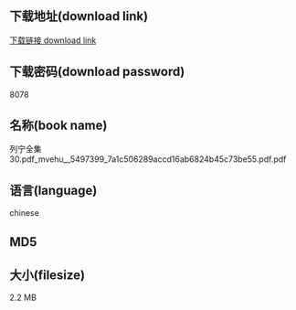 ## 下载地址(download link)
[下载链接 download link](https://tutu365.netlify.app/?s=%E5%88%97%E5%AE%81%E5%85%A8%E9%9B%8630.pdf_mvehu__5497399_7a1c506289accd16ab6824b45c73be55.pdf)

## 下载密码(download password)
8078

## 名称(book name)
列宁全集30.pdf_mvehu__5497399_7a1c506289accd16ab6824b45c73be55.pdf.pdf

## 语言(language)
chinese

## MD5


## 大小(filesize)
2.2 MB
